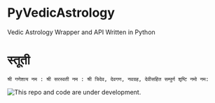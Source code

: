 # PyVedicAstrology
Vedic Astrology Wrapper and API Written in Python

# स्तूती
`श्री गणेशाय नम :
श्री सरस्वती नम :
श्री त्रिदेव, देवगण, नवग्रह, देवीसहित सम्पुर्ण शृष्टि नमो नम:`

![This repo and code are under development.](https://upload.wikimedia.org/wikipedia/commons/a/a5/Wikidata_logo_under_construction_sign_wide.svg)
